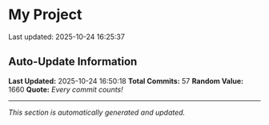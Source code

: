 # My Project


Last updated: 2025-10-24 16:25:37
































































































































































































































































































































































































































































## Auto-Update Information

**Last Updated:** 2025-10-24 16:50:18
**Total Commits:** 57
**Random Value:** 1660
**Quote:** _Every commit counts!_

---
_This section is automatically generated and updated._